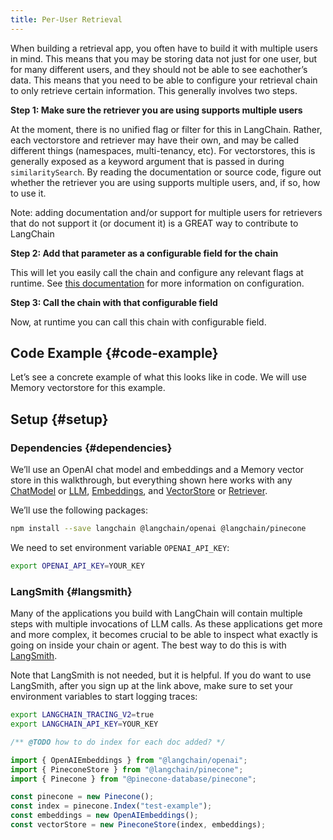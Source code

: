 ```yaml
---
title: Per-User Retrieval
---
```


When building a retrieval app, you often have to build it with multiple
users in mind. This means that you may be storing data not just for one
user, but for many different users, and they should not be able to see
eachother’s data. This means that you need to be able to configure your
retrieval chain to only retrieve certain information. This generally
involves two steps.

**Step 1: Make sure the retriever you are using supports multiple
users**

At the moment, there is no unified flag or filter for this in LangChain.
Rather, each vectorstore and retriever may have their own, and may be
called different things (namespaces, multi-tenancy, etc). For
vectorstores, this is generally exposed as a keyword argument that is
passed in during `similaritySearch`. By reading the documentation or
source code, figure out whether the retriever you are using supports
multiple users, and, if so, how to use it.

Note: adding documentation and/or support for multiple users for
retrievers that do not support it (or document it) is a GREAT way to
contribute to LangChain

**Step 2: Add that parameter as a configurable field for the chain**

This will let you easily call the chain and configure any relevant flags
at runtime. See [this
documentation](/docs/expression_language/how_to/configure) for more
information on configuration.

**Step 3: Call the chain with that configurable field**

Now, at runtime you can call this chain with configurable field.

## Code Example {#code-example}

Let’s see a concrete example of what this looks like in code. We will
use Memory vectorstore for this example.

## Setup {#setup}

### Dependencies {#dependencies}

We’ll use an OpenAI chat model and embeddings and a Memory vector store
in this walkthrough, but everything shown here works with any
[ChatModel](/docs/modules/model_io/chat) or
[LLM](/docs/modules/model_io/llms),
[Embeddings](https://js.langchain.com/docs/modules/data_connection/text_embedding/),
and
[VectorStore](https://js.langchain.com/docs/modules/data_connection/vectorstores/)
or [Retriever](/docs/modules/data_connection/retrievers/).

We’ll use the following packages:

``` bash
npm install --save langchain @langchain/openai @langchain/pinecone
```

We need to set environment variable `OPENAI_API_KEY`:

``` bash
export OPENAI_API_KEY=YOUR_KEY
```

### LangSmith {#langsmith}

Many of the applications you build with LangChain will contain multiple
steps with multiple invocations of LLM calls. As these applications get
more and more complex, it becomes crucial to be able to inspect what
exactly is going on inside your chain or agent. The best way to do this
is with [LangSmith](https://smith.langchain.com/).

Note that LangSmith is not needed, but it is helpful. If you do want to
use LangSmith, after you sign up at the link above, make sure to set
your environment variables to start logging traces:

``` bash
export LANGCHAIN_TRACING_V2=true
export LANGCHAIN_API_KEY=YOUR_KEY
```

``` typescript
/** @TODO how to do index for each doc added? */

import { OpenAIEmbeddings } from "@langchain/openai";
import { PineconeStore } from "@langchain/pinecone";
import { Pinecone } from "@pinecone-database/pinecone";

const pinecone = new Pinecone();
const index = pinecone.Index("test-example");
const embeddings = new OpenAIEmbeddings();
const vectorStore = new PineconeStore(index, embeddings);
```

